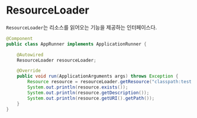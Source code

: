 ResourceLoader    
================          
`ResourceLoader`는 리소스를 읽어오는 기능을 제공하는 인터페이스다.              
       
```java
@Component
public class AppRunner implements ApplicationRunner {

    @Autowired
    ResourceLoader resourceLoader;

    @Override
    public void run(ApplicationArguments args) throws Exception {
        Resource resource = resourceLoader.getResource("classpath:test.txt");   // resources/test.txt 파일을 읽는다.   
        System.out.println(resource.exists());                                  // 리소스가 존재하는지 여부 반환   
        System.out.println(resource.getDescription());                          // 리소스에 대한 내용 반환
        System.out.println(resource.getURI().getPath());                        // 리소스에 대한 URI 경로 반환   
    }
}
```

   

